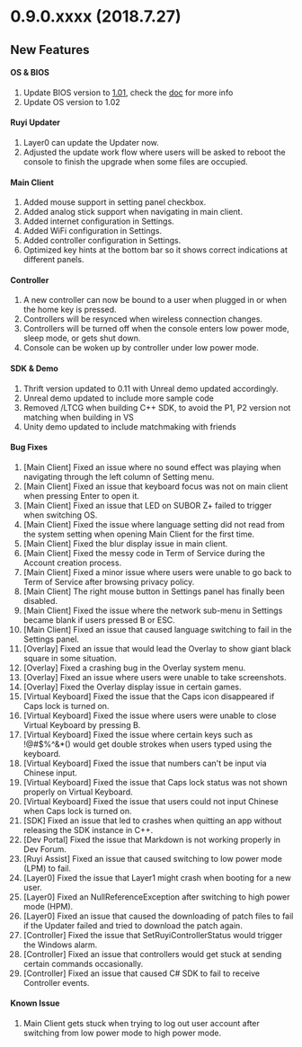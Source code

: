# 0.9.0.xxxx (2018.7.27)

## New Features  
#### OS & BIOS
1. Update BIOS version to [1.01](https://bitbucket.org/playruyi/support/raw/master/files/bios/DA220101.zip), check the [doc](../topics/bios.md) for more info
1. Update OS version to 1.02

#### Ruyi Updater   
1. Layer0 can update the Updater now. 
1. Adjusted the update work flow where users will be asked to reboot the console to finish the upgrade when some files are occupied.

#### Main Client
1.	Added mouse support in setting panel checkbox.
1.	Added analog stick support when navigating in main client.
1.	Added internet configuration in Settings.
1.	Added WiFi configuration in Settings.
1.	Added controller configuration in Settings.
1.	Optimized key hints at the bottom bar so it shows correct indications at different panels.


#### Controller
1.	A new controller can now be bound to a user when plugged in or when the home key is pressed.
1.	Controllers will be resynced when wireless connection changes.
1.	Controllers will be turned off when the console enters low power mode, sleep mode, or gets shut down.
1.	Console can be woken up by controller under low power mode.

#### SDK & Demo
1. Thrift version updated to 0.11 with Unreal demo updated accordingly.
1. Unreal demo updated to include more sample code
1. Removed /LTCG when building C++ SDK, to avoid the P1, P2 version not matching when building in VS
1. Unity demo updated to include matchmaking with friends


#### Bug Fixes
1. [Main Client] Fixed an issue where no sound effect was playing when navigating through the left column of Setting menu.
1. [Main Client] Fixed an issue that keyboard focus was not on main client when pressing Enter to open it.
1. [Main Client] Fixed an issue that LED on SUBOR Z+ failed to trigger when switching OS.
1. [Main Client] Fixed the issue where language setting did not read from the system setting when opening Main Client for the first time.
1. [Main Client] Fixed the blur display issue in main client.
1. [Main Client] Fixed the messy code in Term of Service during the Account creation process.
1. [Main Client] Fixed a minor issue where users were unable to go back to Term of Service after browsing privacy policy.
1. [Main Client] The right mouse button in Settings panel has finally been disabled.
1. [Main Client] Fixed the issue where the network sub-menu in Settings became blank if users pressed B or ESC.
1. [Main Client] Fixed an issue that caused language switching to fail in the Settings panel.
1. [Overlay] Fixed an issue that would lead the Overlay to show giant black square in some situation.
1. [Overlay] Fixed a crashing bug in the Overlay system menu.
1. [Overlay] Fixed an issue where users were unable to take screenshots.
1. [Overlay] Fixed the Overlay display issue in certain games.
1. [Virtual Keyboard] Fixed the issue that the Caps icon disappeared if Caps lock is turned on.
1. [Virtual Keyboard] Fixed the issue where users were unable to close Virtual Keyboard by pressing B.
1. [Virtual Keyboard] Fixed the issue where certain keys such as !@#$%^&*() would get double strokes when users typed using the keyboard.
1. [Virtual Keyboard] Fixed the issue that numbers can't be input via Chinese input.
1. [Virtual Keyboard] Fixed the issue that Caps lock status was not shown properly on Virtual Keyboard.
1. [Virtual Keyboard] Fixed the issue that users could not input Chinese when Caps lock is turned on.
1. [SDK] Fixed an issue that led to crashes when quitting an app without releasing the SDK instance in C++.
1. [Dev Portal] Fixed the issue that Markdown is not working properly in Dev Forum.
1. [Ruyi Assist] Fixed an issue that caused switching to low power mode (LPM) to fail.
1. [Layer0] Fixed the issue that Layer1 might crash when booting for a new user.
1. [Layer0] Fixed an NullReferenceException after switching to high power mode (HPM).
1. [Layer0] Fixed an issue that caused the downloading of patch files to fail if the Updater failed and tried to download the patch again.
1. [Controller] Fixed the issue that SetRuyiControllerStatus would trigger the Windows alarm.
1. [Controller] Fixed an issue that controllers would get stuck at sending certain commands occasionally.
1. [Controller] Fixed an issue that caused C# SDK to fail to receive Controller events.


#### Known Issue
1. Main Client gets stuck when trying to log out user account after switching from low power mode to high power mode.

